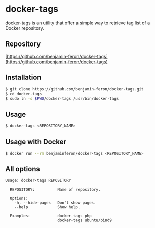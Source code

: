 # docker-tags

docker-tags is an utility that offer a simple way to retrieve tag list of a Docker repository.

## Repository

[https://github.com/benjamin-feron/docker-tags](https://github.com/benjamin-feron/docker-tags)

## Installation
```bash
$ git clone https://github.com/benjamin-feron/docker-tags.git
$ cd docker-tags
$ sudo ln -s $PWD/docker-tags /usr/bin/docker-tags
```

## Usage

```bash
$ docker-tags <REPOSITORY_NAME>
```

## Usage with Docker

```bash
$ docker run --rm benjaminferon/docker-tags <REPOSITORY_NAME>
```

## All options

```
Usage: docker-tags REPOSITORY

  REPOSITORY:          Name of repository.
  
  Options:
    -h, --hide-pages   Don't show pages.
    --help             Show help.

  Examples:            docker-tags php
                       docker-tags ubuntu/bind9
```